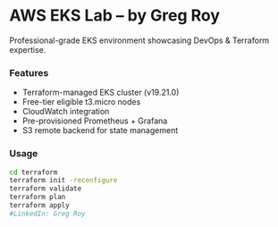 # AWS EKS Lab – by Greg Roy
Professional-grade EKS environment showcasing DevOps & Terraform expertise.

### Features
- Terraform-managed EKS cluster (v19.21.0)
- Free-tier eligible t3.micro nodes
- CloudWatch integration
- Pre-provisioned Prometheus + Grafana
- S3 remote backend for state management

### Usage
```bash
cd terraform
terraform init -reconfigure
terraform validate
terraform plan
terraform apply
#LinkedIn: Greg Roy

